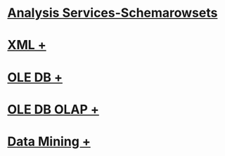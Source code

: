 # [Analysis Services-Schemarowsets](analysis-services-schema-rowsets.md)

# [XML +](../../analysis-services/schema-rowsets/xml/discover-calc-dependency-rowset.md)
# [OLE DB +](../../analysis-services/schema-rowsets/ole-db/dbschema-catalogs-rowset.md)
# [OLE DB OLAP +](../../analysis-services/schema-rowsets/ole-db-olap/discover-instances-rowset.md)
# [Data Mining +](../../analysis-services/schema-rowsets/data-mining/data-mining-schema-rowsets.md)

